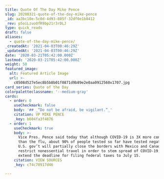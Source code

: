 ```yaml
---
title: Quote Of The Day Mike Pence
slug: 20200321-quote-of-the-day-mike-pence
_id: aa3bc10e-5c0d-4d93-805f-32df0e1b8412
_rev: p5oiLzuoOfR9bp21r3rDLJ
type: quick_reads
draft: false
aliases:
  - quote-of-the-day-mike-pence/
_createdAt: '2021-04-03T00:46:29Z'
_updatedAt: '2021-04-03T00:46:29Z'
date: '2020-03-21T05:42:00.000Z'
lastmod: '2020-03-21T05:42:00.000Z'
weight: 50
featured_image:
  alt: Featured Article Image
  url: >-
    c0508d527e5ec8b5b8b01f0871d9b89e2e0aa0912560x1707.jpg
card_series: Quote of the Day
colorpaletteclassname: '--medium-gray'
cards:
  - order: 0
    useCheckmark: false
    body: '## _“Do not be afraid, be vigilant.”_'
    citation: VP MIKE PENCE
    _key: b604fa3f4876
  - order: 1
    useCheckmark: true
    body: >-
      Vice Pres. Pence said today that although COVID-19 is 3X more contagious
      than the flu, about 90% of people tested so far have tested negative. The
      U.S. gov’t will partially close the borders with Mexico and Canada to
      restrict nonessential travel in order to stem spread of COVID-19, and
      extend the deadline for filing federal taxes to July 15.
    citation: VIEW SOURCES
    _key: c74c70917d46

---
```

 